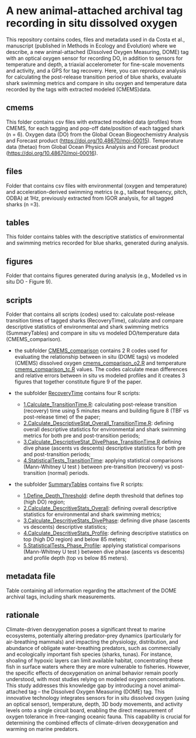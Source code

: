 # A new animal-attached archival tag recording in situ dissolved oxygen
This repository contains codes, files and metadata used in da Costa et al., manuscript (published in Methods in Ecology and Evolution) where we describe, a new animal-attached (Dissolved Oxygen Measuring, DOME) tag with an optical oxygen sensor for recording DO, in addition to sensors for temperature and depth, a triaxial accelerometer for fine-scale movements and activity, and a GPS for tag recovery. 
Here, you can reproduce analysis for calculating the post-release transition period of blue sharks, evaluate shark swimming metrics and compare in situ oxygen and temperature data recorded by the tags with extracted modeled (CMEMS)data.

## cmems
This folder  contains csv files with extracted modeled data (profiles) from CMEMS, for each tagging and pop-off date/position of each tagged shark (n = 6).
Oxygen data (DO) from the Global Ocean Biogeochemistry Analysis and Forecast product (https://doi.org/10.48670/moi-00015).
Temperature data (thetao) from Global Ocean Physics Analysis and Forecast product (https://doi.org/10.48670/moi-00016).

## files
Folder that contains csv files with environmental (oxygen and temperature) and acceleration-derived swimming metrics (e.g., tailbeat frequency, pitch, ODBA) at 1Hz, previously extracted from IGOR analysis, for all tagged 
sharks (n =3). 

## tables
This folder contains tables with the descriptive statistics of environmental and swimming metrics recorded for blue sharks, generated during analysis.

## figures
Folder that contains figures generated during analysis (e.g., Modelled vs in situ DO - Figure 9).

## scripts
Folder that contains all scripts (codes) used to: calculate post-release transition times of tagged sharks (RecoveryTime), calculate and compare descriptive statistics of environmental and shark swimming metrics (SummaryTables)
and compare in situ vs modeled DO/temperature data (CMEMS_comparison).

- the subfolder [CMEMS_comparison](scripts/CMEMS_comparison) contains 2 R codes used for evaluating the relationship between in situ (DOME tags) vs modeled (CMEMS) dissolved oxygen [cmems_comparison_o2.R](scripts/CMEMS_comparison/cmems_comparison_o2.R) and temperature [cmems_comparison_tc.R](scripts/CMEMS_comparison/cmems_comparison_tc.R) values. The codes calculate mean differences and relative errors between in situ vs modeled profiles and it creates 3 figures that together constitute figure 9 of the paper.

- the subfolder [RecoveryTime](scripts/RecoveryTime) contains four R scripts:
  - [1.Calculate_TransitionTime.R](RecoveryTime/1.Calculate_TransitionTime.R): calculating post-release transition (recovery) time using 5 minutes means and building figure 8 (TBF vs post-release time) of the paper;
  - [2.Calculate_DescriptiveStat_Overall_TransitionTime.R](RecoveryTime/2.Calculate_DescriptiveStat_Overall_TransitionTime.R): defining overall descriptive statistics for environmental and shark swimming metrics for both pre and post-transition periods;
  - [3.Calculate_DescriptiveStat_DivePhase_TransitionTime.R](RecoveryTime/3.Calculate_DescriptiveStat_DivePhase_TransitionTime.R) defining dive phase (ascents vs descents) descriptive statistics for both pre and post-transition periods;
  - [4.StatisticalTests_TransitionTime](RecoveryTime/3.Calculate_DescriptiveStat_DivePhase_TransitionTime.R): applying statistical comparisons (Mann-Whitney U test ) between pre-transition (recovery) vs post-transition (normal) periods. 

- the subfolder [SummaryTables](scripts/SummaryTables) contains five R scripts:
  - [1.Define_Depth_Threshold](SummaryTables/1.Define_Depth_Threshold): define depth threshold that defines top (high DO) region;
  - [2.Calculate_DescritiveStats_Overall](SummaryTables/2.Calculate_DescritiveStats_Overall): defining overall descriptive statistics for environmental and shark swimming metrics;
  - [3.Calculate_DescritiveStats_DivePhase](SummaryTables/3.Calculate_DescritiveStats_DivePhase): defining dive phase (ascents vs descents) descriptive statistics;
  - [4.Calculate_DescritiveStats_Profile](SummaryTables/4.Calculate_DescritiveStats_Profile): defining descriptive statistics on top (high DO region) and below 85 meters;
  - [5.StatisticalTests_Phase_Profile](SummaryTables/5.StatisticalTests_Phase_Profile): applying statistical comparisons (Mann-Whitney U test ) between dive phase (ascents vs descents) and profile depth (top vs below 85 meters). 

## metadata file
Table containing all information regarding the attachment of the DOME archival tags, including shark measurements.

## rationale
Climate-driven deoxygenation poses a significant threat to marine ecosystems, potentially altering predator-prey dynamics (particularly for air-breathing mammals) and impacting the physiology, distribution, and abundance of obligate water-breathing predators, such as commercially and ecologically important fish species (sharks, tunas). For instance, shoaling of hypoxic layers can limit available habitat, concentrating these fish in surface waters where they are more vulnerable to fisheries. However, the specific effects of deoxygenation on animal behavior remain poorly understood, with most studies relying on modeled oxygen concentrations. This study addresses this knowledge gap by introducing a novel animal-attached tag – the Dissolved Oxygen Measuring (DOME) tag. This innovative technology integrates sensors for in situ dissolved oxygen (using an optical sensor), temperature, depth, 3D body movements, and activity levels onto a single circuit board, enabling the direct measurement of oxygen tolerance in free-ranging oceanic fauna. This capability is crucial for determining the combined effects of climate-driven deoxygenation and warming on marine predators.
